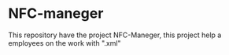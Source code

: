 # NFC-maneger
This repository have the project NFC-Maneger, this project help a employees on the work with ".xml"
